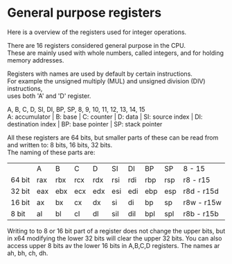 # General purpose registers
Here is a overview of the registers used for integer operations.

There are 16 registers considered general purpose in the CPU. <br>
These are mainly used with whole numbers, called integers, and for holding memory addresses. <br>

Registers with names are used by default by certain instructions. <br>
For example the unsigned multiply (MUL) and unsigned division (DIV) instructions, <br>
uses both 'A' and 'D' register.

A, B, C, D, SI, DI, BP, SP, 8, 9, 10, 11, 12, 13, 14, 15 <br>
A: accumulator  |  B: base  |  C: counter  |  D: data  |  SI: source index  |  DI: destination index  |  BP: base pointer  | SP: stack pointer

All these registers are 64 bits, but smaller parts of these can be read from and written to: 8 bits, 16 bits, 32 bits.<br>
The naming of these parts are:

|        |     |     |     |     |     |     |     |     | |
| ---    | --- | --- | --- | --- | --- | --- | --- | --- | --- |
|        | A   | B   | C   | D   | SI  | DI  | BP  | SP  | 8 - 15 |
| 64 bit | rax | rbx | rcx | rdx | rsi | rdi | rbp | rsp | r8 - r15 |
| 32 bit | eax | ebx | ecx | edx | esi | edi | ebp | esp | r8d - r15d |
| 16 bit | ax  | bx  | cx  | dx  | si  | di  | bp  | sp  | r8w - r15w |
| 8 bit  | al  | bl  | cl  | dl  | sil | dil | bpl | spl | r8b - r15b |

Writing to to 8 or 16 bit part of a register does not change the upper bits, but in x64 modifying the lower 32 bits will clear the upper 32 bits.
You can also access upper 8 bits av the lower 16 bits in A,B,C,D registers. The names ar ah, bh, ch, dh.
